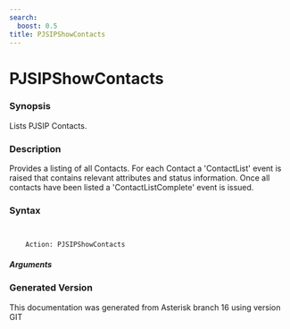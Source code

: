 ```yaml
---
search:
  boost: 0.5
title: PJSIPShowContacts
---
```


# PJSIPShowContacts

### Synopsis

Lists PJSIP Contacts.

### Description

Provides a listing of all Contacts. For each Contact a 'ContactList' event is raised that contains relevant attributes and status information. Once all contacts have been listed a 'ContactListComplete' event is issued.<br>


### Syntax


```


    Action: PJSIPShowContacts

```
##### Arguments


### Generated Version

This documentation was generated from Asterisk branch 16 using version GIT 